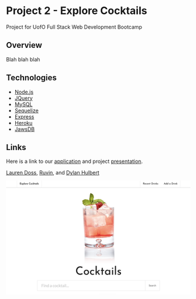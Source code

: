 # Project 2 - Explore Cocktails
Project for UofO Full Stack Web Development Bootcamp

## Overview
Blah blah blah

## Technologies
* [Node.js](https://nodejs.org/en/)
* [JQuery](https://jquery.com/)
* [MySQL](https://www.mysql.com/)
* [Sequelize](https://sequelize.org/)
* [Express](https://expressjs.com/)
* [Heroku](https://www.heroku.com/)
* [JawsDB](https://www.jawsdb.com/)

## Links
Here is a link to our [application](https://team-project-02.herokuapp.com/) and project [presentation](https://dyhu.co/team-pro-02).

[Lauren Doss](https://github.com/laurendoss), [Ruvin](https://github.com/Ruvin12), and [Dylan Hulbert](https://github.com/dylanhulbert)

![Explore Cocktails Homepage](./public/assets/img/cocktails.png)